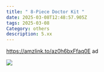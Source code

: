```yaml
---
title: " 8-Piece Doctor Kit "
date: 2025-03-08T12:48:57.905Z
tags: 2025-03-08
Category: others
description: 5.xx
---
```

https://amzlink.to/az0h6bxFfaq0E  ad <!--StartFragment-->

![](https://m.media-amazon.com/images/I/51Tw7sQD-7L._AC_SL1500_.jpg)

<!--EndFragment-->